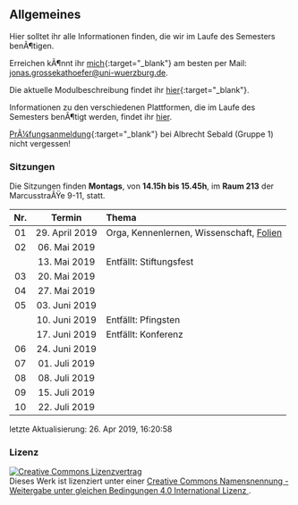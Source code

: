 Allgemeines
-----------

Hier solltet ihr alle Informationen finden, die wir im Laufe des
Semesters benÃ¶tigen.

Erreichen kÃ¶nnt ihr
[mich](http://www.i1.psychologie.uni-wuerzburg.de/ekp/personen/jonas-grossekathoefer/msc-jonas-grossekathoefer/){:target="\_blank"}
am besten per Mail: <jonas.grossekathoefer@uni-wuerzburg.de>.

Die aktuelle Modulbeschreibung findet ihr
[hier](https://www2.uni-wuerzburg.de/mhb/MB-de-06-PSY-EFM-152-m01.pdf){:target="\_blank"}.

Informationen zu den verschiedenen Plattformen, die im Laufe des
Semesters benÃ¶tigt werden, findet ihr [hier](material/account.html).

[PrÃ¼fungsanmeldung](https://www-sbhome1.zv.uni-wuerzburg.de/qisserver/rds?state=verpublish&status=init&vmfile=no&publishid=201046&moduleCall=webInfo&publishConfFile=webInfo&publishSubDir=veranstaltung){:target="\_blank"}
bei Albrecht Sebald (Gruppe 1) nicht vergessen!

### Sitzungen

Die Sitzungen finden **Montags**, von **14.15h bis 15.45h**, im **Raum
213** der MarcusstraÃŸe 9-11, statt.

| Nr. |      Termin     | Thema                                                            |
|:---:|:---------------:|:-----------------------------------------------------------------|
|  01 | 29\. April 2019 | Orga, Kennenlernen, Wissenschaft, [Folien](/slides/01-orga.html) |
|  02 |  06\. Mai 2019  |                                                                  |
|     |  13\. Mai 2019  | Entfällt: Stiftungsfest                                          |
|  03 |  20\. Mai 2019  |                                                                  |
|  04 |  27\. Mai 2019  |                                                                  |
|  05 |  03\. Juni 2019 |                                                                  |
|     |  10\. Juni 2019 | Entfällt: Pfingsten                                              |
|     |  17\. Juni 2019 | Entfällt: Konferenz                                              |
|  06 |  24\. Juni 2019 |                                                                  |
|  07 |  01\. Juli 2019 |                                                                  |
|  08 |  08\. Juli 2019 |                                                                  |
|  09 |  15\. Juli 2019 |                                                                  |
|  10 |  22\. Juli 2019 |                                                                  |

letzte Aktualisierung: 26. Apr 2019, 16:20:58

### Lizenz

<a rel="license" href="http://creativecommons.org/licenses/by-sa/4.0/"><img alt="Creative Commons Lizenzvertrag" style="border-width:0" src="https://i.creativecommons.org/l/by-sa/4.0/88x31.png" /></a><br />Dieses
Werk ist lizenziert unter einer
<a rel="license" href="http://creativecommons.org/licenses/by-sa/4.0/">Creative
Commons Namensnennung - Weitergabe unter gleichen Bedingungen 4.0
International Lizenz </a>.
